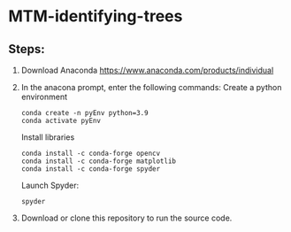 # MTM-identifying-trees


## Steps:

1. Download Anaconda https://www.anaconda.com/products/individual
2. In the anacona prompt, enter the following commands:
    Create a python environment
    ```
    conda create -n pyEnv python=3.9
    conda activate pyEnv
    ```
    
    Install libraries
    ```
    conda install -c conda-forge opencv
    conda install -c conda-forge matplotlib
    conda install -c conda-forge spyder
    ```
    
    Launch Spyder:
    ```
    spyder
    ```
3. Download or clone this repository to run the source code.

